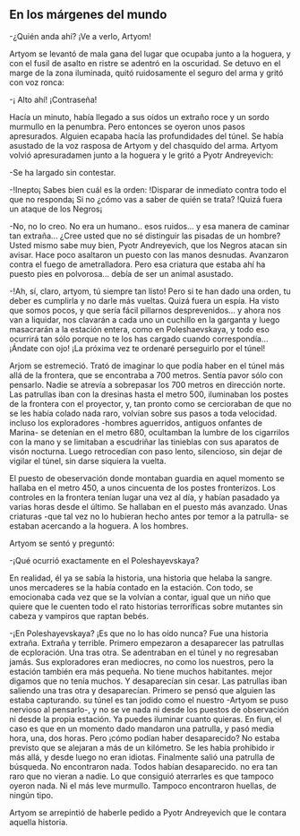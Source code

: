 ## En los márgenes del mundo

-¿Quién anda ahí? ¡Ve a verlo, Artyom!

Artyom se levantó de mala gana del lugar que ocupaba junto a la hoguera, y con el fusil de asalto en ristre se adentró en la oscuridad. Se detuvo en el marge de la zona iluminada, quitó ruidosamente el seguro del arma y gritó con voz ronca:

-¡ Alto ahí!  ¡Contraseña!

Hacía un minuto, había llegado a sus oídos un extraño roce y un sordo murmullo en la penumbra. Pero entonces se oyeron unos pasos apresurados. Alguien ecapaba hacía las profundidades del túnel. Se había asustado de la voz rasposa de Artyom y del chasquido del arma. Artyom volvió apresuradamen junto a la hoguera y le gritó a Pyotr Andreyevich:

-Se ha largado sin contestar.

-!Inepto¡ Sabes bien cuál es la orden: !Disparar de inmediato contra todo el que no responda¡ Si no ¿cómo vas a saber de quién se trata? !Quizá fuera un ataque de los Negros¡

-No, no lo creo. No era un humano.. esos ruidos... y esa manera de caminar tan extraña... ¿Cree usted que no sé distinguir las pisadas de un hombre? Usted mismo sabe muy bien, Pyotr Andreyevich, que los Negros atacan sin avisar. Hace poco asaltaron un puesto con las manos desnudas. Avanzaron contra el fuego de ametralladora. Pero esa criatura que estaba ahí ha puesto pies en polvorosa... debía de ser un animal asustado.

-!Ah, sí, claro, artyom, tú siempre tan listo! Pero si te han dado una orden, tu deber es cumplirla y no darle más vueltas. Quizá fuera un espía. Ha visto que somos pocos, y que sería fácil pillarnos desprevenidos... y ahora nos van a liquidar, nos clavarán a cada uno un cuchillo en la garganta y luego masacrarán a la estación entera, como en Poleshaevskaya, y todo eso ocurrirá tan sólo porque no te los has cargado cuando correspondía... ¡Ándate con ojo! ¡La próxima vez te ordenaré  perseguirlo por el túnel!

Arjom se estremeció. Trató de imaginar lo que podía haber en el túnel más allá de la frontera, que se encontraba a 700 metros. Sentía pavor sólo con pensarlo. Nadie se atrevía a sobrepasar los 700 metros en dirección norte. Las patrullas iban con la dresinas hasta el metro 500, iluminaban los postes de la frontera con el proyector, y, tan pronto como se cercioraban de que no se les había colado nada raro, volvían sobre sus pasos a toda velocidad. incluso los exploradores -hombres aguerridos, antiguos onfantes de Marina- se detenían en el metro 680, ocultamban la lumbre de los cigarrilos con la mano y se limitaban a escudriñar las tinieblas con sus aparatos de visón nocturna. Luego retrocedían con paso lento, silencioso, sin dejar de vigilar el túnel, sin darse siquiera la vuelta.

El puesto de obeservación donde montaban guardia en aquel momento se hallaba en el metro 450, a unos cincuenta de los postes fronterizos. Los controles en la frontera tenían lugar una vez al día, y habían pasadado ya varias horas desde el último. Se hallaban en el puesto más avanzado. Unas criaturas -que tal vez no lo hubieran hecho antes por temor a la patrulla- se estaban acercando a la hoguera. A los hombres.

Artyom se sentó y preguntó:

-¡Qué ocurrió exactamente en el Poleshayevskaya?

En realidad, él ya se sabía la historia, una historia que helaba la sangre. unos mercaderes se la había contado en la estación. Con todo, se emocionaba cada vez que se la volvían a contar, igual que un niño que quiere que le cuenten todo el rato historias terroríficas sobre mutantes sin cabeza y vampiros que raptan bebés.

-¡En Poleshayevskaya? ¡Es que no lo has oído nunca? Fue una historia extraña. Extraña y terrible. Primero empezaron a desaparecer las patrullas de ecploración. Una tras otra. Se adentraban en el túnel y no regresaban jamás. Sus exploradores eran mediocres, no como los nuestros, pero la estación también era más pequeña. No tiene muchos habitantes. mejor digamos que no tenía muchos. Y desaparecían sin cesar. Las patrullas iban saliendo una tras otra y desaparecían. Primero se pensó que alguien las estaba capturando. su túnel es tan jodido como el nuestro -Artyom se puso nervioso al pensarlo-, y no se ve nada ni desde los puestos de observación ni desde la propia estación. Ya puedes iluminar cuanto quieras. En fiun, el caso es que en un momento dado mandaron una patrulla, y pasó media hora, una, dos horas. Pero ¡cómo podían haber desaparecido? No estaba previsto que se alejaran a más de un kilómetro. Se les había prohibido ir más allá, y desde luego no eran idiotas. Finalmente salió una patrulla de búsqueda. No encontraron nada. Todos habían desaparecido. no era tan raro que no vieran a nadie. Lo que consiguió aterrarles es que tampoco oyeron nada. Ni el más leve murmullo. Tampoco encontraron huellas, de ningún tipo.

Artyom se arrepintió de haberle pedido a Pyotr Andreyevich que le contara aquella historia.

